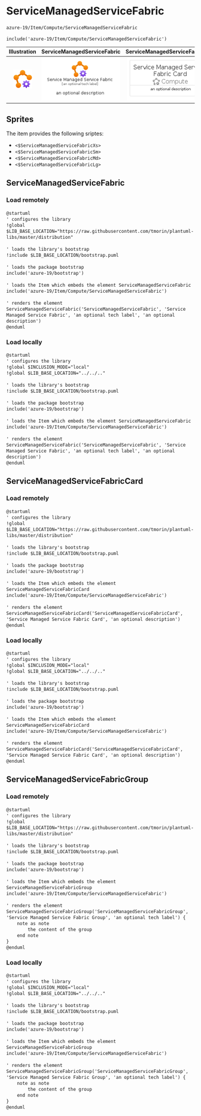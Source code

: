 # ServiceManagedServiceFabric


```text
azure-19/Item/Compute/ServiceManagedServiceFabric
```

```text
include('azure-19/Item/Compute/ServiceManagedServiceFabric')
```



| Illustration | ServiceManagedServiceFabric | ServiceManagedServiceFabricCard | ServiceManagedServiceFabricGroup |
| :---: | :---: | :---: | :---: |
| ![illustration for Illustration](../../../azure-19/Item/Compute/ServiceManagedServiceFabric.png) | ![illustration for ServiceManagedServiceFabric](../../../azure-19/Item/Compute/ServiceManagedServiceFabric.Local.png) | ![illustration for ServiceManagedServiceFabricCard](../../../azure-19/Item/Compute/ServiceManagedServiceFabricCard.Local.png) | ![illustration for ServiceManagedServiceFabricGroup](../../../azure-19/Item/Compute/ServiceManagedServiceFabricGroup.Local.png) |



## Sprites
The item provides the following sriptes:

- `<$ServiceManagedServiceFabricXs>`
- `<$ServiceManagedServiceFabricSm>`
- `<$ServiceManagedServiceFabricMd>`
- `<$ServiceManagedServiceFabricLg>`





## ServiceManagedServiceFabric

### Load remotely
```plantuml
@startuml
' configures the library
!global $LIB_BASE_LOCATION="https://raw.githubusercontent.com/tmorin/plantuml-libs/master/distribution"

' loads the library's bootstrap
!include $LIB_BASE_LOCATION/bootstrap.puml

' loads the package bootstrap
include('azure-19/bootstrap')

' loads the Item which embeds the element ServiceManagedServiceFabric
include('azure-19/Item/Compute/ServiceManagedServiceFabric')

' renders the element
ServiceManagedServiceFabric('ServiceManagedServiceFabric', 'Service Managed Service Fabric', 'an optional tech label', 'an optional description')
@enduml
```

### Load locally
```plantuml
@startuml
' configures the library
!global $INCLUSION_MODE="local"
!global $LIB_BASE_LOCATION="../../.."

' loads the library's bootstrap
!include $LIB_BASE_LOCATION/bootstrap.puml

' loads the package bootstrap
include('azure-19/bootstrap')

' loads the Item which embeds the element ServiceManagedServiceFabric
include('azure-19/Item/Compute/ServiceManagedServiceFabric')

' renders the element
ServiceManagedServiceFabric('ServiceManagedServiceFabric', 'Service Managed Service Fabric', 'an optional tech label', 'an optional description')
@enduml
```

## ServiceManagedServiceFabricCard

### Load remotely
```plantuml
@startuml
' configures the library
!global $LIB_BASE_LOCATION="https://raw.githubusercontent.com/tmorin/plantuml-libs/master/distribution"

' loads the library's bootstrap
!include $LIB_BASE_LOCATION/bootstrap.puml

' loads the package bootstrap
include('azure-19/bootstrap')

' loads the Item which embeds the element ServiceManagedServiceFabricCard
include('azure-19/Item/Compute/ServiceManagedServiceFabric')

' renders the element
ServiceManagedServiceFabricCard('ServiceManagedServiceFabricCard', 'Service Managed Service Fabric Card', 'an optional description')
@enduml
```

### Load locally
```plantuml
@startuml
' configures the library
!global $INCLUSION_MODE="local"
!global $LIB_BASE_LOCATION="../../.."

' loads the library's bootstrap
!include $LIB_BASE_LOCATION/bootstrap.puml

' loads the package bootstrap
include('azure-19/bootstrap')

' loads the Item which embeds the element ServiceManagedServiceFabricCard
include('azure-19/Item/Compute/ServiceManagedServiceFabric')

' renders the element
ServiceManagedServiceFabricCard('ServiceManagedServiceFabricCard', 'Service Managed Service Fabric Card', 'an optional description')
@enduml
```

## ServiceManagedServiceFabricGroup

### Load remotely
```plantuml
@startuml
' configures the library
!global $LIB_BASE_LOCATION="https://raw.githubusercontent.com/tmorin/plantuml-libs/master/distribution"

' loads the library's bootstrap
!include $LIB_BASE_LOCATION/bootstrap.puml

' loads the package bootstrap
include('azure-19/bootstrap')

' loads the Item which embeds the element ServiceManagedServiceFabricGroup
include('azure-19/Item/Compute/ServiceManagedServiceFabric')

' renders the element
ServiceManagedServiceFabricGroup('ServiceManagedServiceFabricGroup', 'Service Managed Service Fabric Group', 'an optional tech label') {
    note as note
        the content of the group
    end note
}
@enduml
```

### Load locally
```plantuml
@startuml
' configures the library
!global $INCLUSION_MODE="local"
!global $LIB_BASE_LOCATION="../../.."

' loads the library's bootstrap
!include $LIB_BASE_LOCATION/bootstrap.puml

' loads the package bootstrap
include('azure-19/bootstrap')

' loads the Item which embeds the element ServiceManagedServiceFabricGroup
include('azure-19/Item/Compute/ServiceManagedServiceFabric')

' renders the element
ServiceManagedServiceFabricGroup('ServiceManagedServiceFabricGroup', 'Service Managed Service Fabric Group', 'an optional tech label') {
    note as note
        the content of the group
    end note
}
@enduml
```

